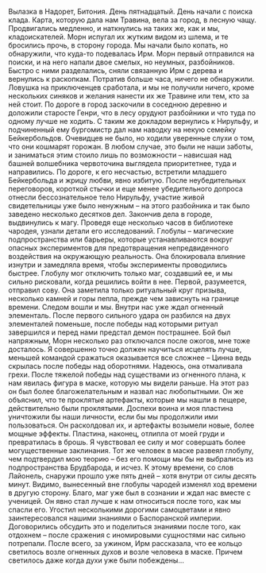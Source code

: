 Вылазка в Надорет, Битония. День пятнадцатый.
День начали с поиска клада. Карта, которую дала нам Травина, вела за город, в лесную чащу. Продвигались медленно, и наткнулись на таких же, как и мы, кладоискателей. Морн испугал их жутким видом из шлема, и те бросились прочь, в сторону города. Мы начали было копать, но обнаружили, что куда-то подевалась Ирм. Морн первый отправился на поиски, и на него напали двое смелых, но неумных, разбойников. Быстро с ними разделались, сняли связанную Ирм с дерева и вернулись к раскопкам. Потратив больше часа, ничего не обнаружили. Ловушка на приключенцев сработала, и мы не получили ничего, кроме нескольких синяков и желания нанести их же Травине или тем, кто за ней стоит. По дороге в город заскочили в соседнюю деревню и доложили старосте Генри, что в лесу орудуют разбойники и что туда по одному лучше не ходить. С таким же докладом вернулись к Нирульфу, и подчиненный ему бургомистр дал нам наводку на некую семейку Бейкербольдов. Очевидцев не было, но ходили уверенные слухи о том, что они кошмарят горожан. В любом случае, это были не наши заботы, и заниматься этим стоило лишь по возможности – нависшая над башней волшебника червоточина выглядела приоритетнее, туда и направились. По дороге, к его несчастью, встретили младшего Бейкербольда и жрицу любви, явно избитую. После неубедительных переговоров, короткой стычки и еще менее убедительного допроса отнесли бессознательное тело Нирульфу, участие живой свидетельницы уже было ненужным – на этого разбойника и так было заведено несколько десятков дел. 
Закончив дела в городе, выдвинулись к магу. Проведя еще несколько часов в библиотеке чародея, узнали детали его исследований. Глобулы – магические подпространства или барьеры, которые устанавливаются вокруг опасных экспериментов для предотвращения непредвиденного воздействия на окружающую реальность. Она блокировала влияние изнутри и замедляла время, чтобы эксперименты проводились быстрее. Глобулу мог отключить только маг, создавший ее, и мы сильно рисковали, когда решились войти в нее. Первой, разумеется, отправил сову. Она заметила только ритуальный круг призыва, несколько камней и горы пепла, прежде чем зависнуть на границе времени. Следом вошли и мы. Внутри нас уже ждал огненный элементаль. После первого сильного удара он разбился на двух элементалей поменьше, после победы над которыми ритуал завершился и перед нами предстал демон пострашнее. Бой был напряжным, Морн несколько раз отключался после ожогов, мне тоже досталось. Я совершенно точно должен научиться исцелять лучше, меньшей командой сражаться оказывается все сложнее – Цинна ведь скрылась после победы над оборотнями. Надеюсь, она отмаливала грехи.
После тяжелой победы над существами из огненного плана, к нам явилась фигура в маске, которую мы видели раньше. На этот раз он был более благожелательным и назвал нас любопытными. Он же объяснил, что те проклятые артефакты, которые мы нашли в пещере, действительно были проклятыми. Доспехи воина и моя пластина уничтожили бы наши личности, если бы мы продолжили ими пользоваться. Он расколдовал их, и артефакты возымели новые, более мощные эффекты. Пластина, наконец, отлипла от моей груди и превратилась в брошь. Я чувствовал ее силу и мог совершать более могущественные заклинания. Тот же человек в маске развеял глобулу, чем подтвердил мою теорию – без его помощи мы бы не выбрались из подпространства Брудбарода, и исчез. К этому времени, со слов Лайонель, снаружи прошло уже пять дней – хотя внутри от силы десять минут. Видимо, вынесенный вне глобулы чародей изменял ход времени в другую сторону. Благо, маг уже был в сознании и ждал нас вместе с ученицей. Он явно стал лучше к нам относиться после того, как мы спасли его. Угостил несколькими дорогими самоцветами и явно заинтересовался нашими знаниями о Баспоранской империи. Договорились обсудить это и поделиться знаниями после того, как отдохнем – после сражения с иномировыми сущностями нас сильно потрепали. После всего, за ужином, Ирм рассказала, что ее кольцо светилось возле огненных духов и возле человека в маске. Причем светилось даже когда духи уже были побеждены…